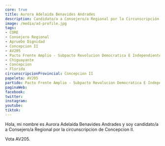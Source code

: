 ```yaml
---
core: true
title: Aurora Adelaida Benavides Andrades
description: Candidato/a a Consejero/a Regional por la Circunscripción de Concepcion II
image: /media/ad-profile.jpg
tags:
- CORE
- Consejero Regional
- Apruebo Dignidad
- Concepcion II
- AV205
- Pacto Frente Amplio - Subpacto Revolucion Democratica E Independientes - Revolucion Democratica
- Chiguayante
- Concepcion
- Florida
circunscripcionProvincial: Concepcion II
papeleta: AV205
partido: Pacto Frente Amplio - Subpacto Revolucion Democratica E Independientes - Revolucion Democratica
paginaWeb:
facebook:
twitter:
instagram:
youtube:
tiktok:
---
```

Hola, mi nombre es Aurora Adelaida Benavides Andrades y soy candidato/a a Consejero/a Regional por la circunscripcion de Concepcion II.

Vota AV205.